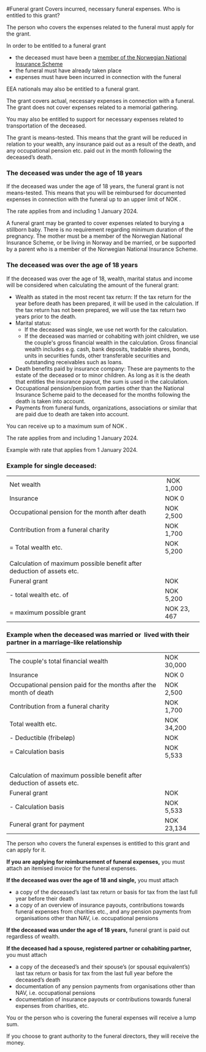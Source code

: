#Funeral grant
Covers incurred, necessary funeral expenses.
Who is entitled to this grant?

 The person who covers the expenses related to the funeral must apply for the grant.

 In order to be entitled to a funeral grant

 * the deceased must have been a [member of the Norwegian National Insurance Scheme](/en/home/rules-and-regulations/membership-of-the-national-insurance-scheme)
* the funeral must have already taken place
* expenses must have been incurred in connection with the funeral

 EEA nationals may also be entitled to a funeral grant.

 The grant covers actual, necessary expenses in connection with a funeral. The grant does not cover expenses related to a memorial gathering. 

 You may also be entitled to support for necessary expenses related to transportation of the deceased. 

  The grant is means-tested. This means that the grant will be reduced in relation to your wealth, any insurance paid out as a result of the death, and any occupational pension etc. paid out in the month following the deceased’s death.

 ### The deceased was under the age of 18 years

 If the deceased was under the age of 18 years, the funeral grant is not means-tested. This means that you will be reimbursed for documented expenses in connection with the funeral up to an upper limit of NOK . 

 The rate applies from and including 1 January 2024.

 A funeral grant may be granted to cover expenses related to burying a stillborn baby. There is no requirement regarding minimum duration of the pregnancy. The mother must be a member of the Norwegian National Insurance Scheme, or be living in Norway and be married, or be supported by a parent who is a member of the Norwegian National Insurance Scheme.

 ### The deceased was over the age of 18 years

 If the deceased was over the age of 18, wealth, marital status and income will be considered when calculating the amount of the funeral grant:

 * Wealth as stated in the most recent tax return: If the tax return for the year before death has been prepared, it will be used in the calculation. If the tax return has not been prepared, we will use the tax return two years prior to the death.
* Marital status:
	+ If the deceased was single, we use net worth for the calculation.
	+ If the deceased was married or cohabiting with joint children, we use the couple's gross financial wealth in the calculation. Gross financial wealth includes e.g. cash, bank deposits, tradable shares, bonds, units in securities funds, other transferable securities and outstanding receivables such as loans.
* Death benefits paid by insurance company: These are payments to the estate of the deceased or to minor children. As long as it is the death that entitles the insurance payout, the sum is used in the calculation.
* Occupational pension/pension from parties other than the National Insurance Scheme paid to the deceased for the months following the death is taken into account.
* Payments from funeral funds, organizations, associations or similar that are paid due to death are taken into account.

 You can receive up to a maximum sum of NOK . 

 The rate applies from and including 1 January 2024.

 
 Example with rate that applies from 1 January 2024.

 ### Example for single deceased:

 

|  |  |
| --- | --- |
| Net wealth |  NOK 1,000 |
| Insurance | NOK 0 |
| Occupational pension for the month after death | NOK 2,500 |
| Contribution from a funeral charity | NOK 1,700 |
| = Total wealth etc. | NOK 5,200 |
|  |
| Calculation of maximum possible benefit after deduction of assets etc. |  |
| Funeral grant | NOK  |
| - total wealth etc. of | NOK 5,200 |
| = maximum possible grant  | NOK 23, 467 |

 ### Example when the deceased was married or  lived with their partner in a marriage-like relationship

 

|  |  |
| --- | --- |
| The couple's total financial wealth | NOK 30,000 |
| Insurance | NOK 0 |
| Occupational pension paid for the months after the month of death | NOK 2,500 |
| Contribution from a funeral charity | NOK 1,700 |
| Total wealth etc. | NOK 34,200 |
| - Deductible (fribeløp) | NOK   |
| = Calculation basis | NOK 5,533 |
|   |
| Calculation of maximum possible benefit after deduction of assets etc. |  |
| Funeral grant | NOK  |
| - Calculation basis | NOK 5,533 |
| Funeral grant for payment | NOK 23,134 |

 The person who covers the funeral expenses is entitled to this grant and can apply for it.

  **If you are applying for reimbursement of funeral expenses,** you must attach an itemised invoice for the funeral expenses. 

 **If the deceased was over the age of 18 and single,** you must attach 

 * a copy of the deceased’s last tax return or basis for tax from the last full year before their death
* a copy of an overview of insurance payouts, contributions towards funeral expenses from charities etc., and any pension payments from organisations other than NAV, i.e. occupational pensions

 **If the deceased was under the age of 18 years,** funeral grant is paid out regardless of wealth.

 **If the deceased had a spouse, registered partner or cohabiting partner,** you must attach 

 * a copy of the deceased’s and their spouse’s (or spousal equivalent’s) last tax return or basis for tax from the last full year before the deceased’s death
* documentation of any pension payments from organisations other than NAV, i.e. occupational pensions
* documentation of insurance payouts or contributions towards funeral expenses from charities, etc.

 You or the person who is covering the funeral expenses will receive a lump sum.  

 If you choose to grant authority to the funeral directors, they will receive the money.

 